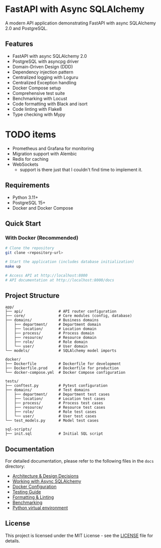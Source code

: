 # FastAPI with Async SQLAlchemy

A modern API application demonstrating FastAPI with async SQLAlchemy 2.0 and PostgreSQL.

## Features

- FastAPI with async SQLAlchemy 2.0
- PostgreSQL with asyncpg driver
- Domain-Driven Design (DDD)
- Dependency injection pattern
- Centralized logging with Loguru
- Centralized Exception handling
- Docker Compose setup
- Comprehensive test suite
- Benchmarking with Locust
- Code formatting with Black and isort
- Code linting with Flake8
- Type checking with Mypy

# TODO items

- Prometheus and Grafana for monitoring
- Migration support with Alembic
- Redis for caching
- WebSockets
  - support is there just that I couldn't find time to implement it.

## Requirements

- Python 3.11+
- PostgreSQL 15+
- Docker and Docker Compose

## Quick Start

### With Docker (Recommended)

```bash
# Clone the repository
git clone <repository-url>

# Start the application (includes database initialization)
make up

# Access API at http://localhost:8000
# API documentation at http://localhost:8000/docs
```

## Project Structure

```
app/
├── api/                # API router configuration
├── core/               # Core modules (config, database)
├── domains/            # Business domains
│   ├── department/     # Department domain
│   ├── location/       # Location domain
│   ├── process/        # Process domain
│   ├── resource/       # Resource domain
│   ├── role/           # Role domain
│   └── user/           # User domain
└── models/             # SQLAlchemy model imports

docker/
├── Dockerfile          # Dockerfile for development
├── Dockerfile.prod     # Dockerfile for production
└── docker-compose.yml  # Docker Compose configuration

tests/
├── conftest.py         # Pytest configuration
├── domains/            # Test domains
│   ├── department/     # Department test cases
│   ├── location/       # Location test cases
│   ├── process/        # Process test cases
│   ├── resource/       # Resource test cases
│   ├── role/           # Role test cases
│   └── user/           # User test cases
└── test_models.py      # Model test cases

sql-scripts/
├── init.sql            # Initial SQL script
```

## Documentation

For detailed documentation, please refer to the following files in the `docs` directory:

- [Architecture & Design Decisions](docs/01-architecture.md)
- [Working with Async SQLAlchemy](docs/02-sqlalchemy.md)
- [Docker Configuration](docs/03-docker.md)
- [Testing Guide](docs/04-testing.md)
- [Formatting & Linting](docs/05-formatting.md)
- [Benchmarking](docs/06-benchmarking.md)
- [Python virtual environment](docs/07-venv.md)

## License

This project is licensed under the MIT License - see the [LICENSE](LICENSE) file for details.
